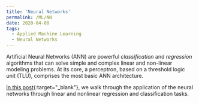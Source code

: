 ```yaml
---
title: 'Neural Networks'
permalink: /ML/NN
date: 2020-04-08
tags:
  - Applied Machine Learning
  - Neural Networks
---
```


Artificial Neural Networks (ANN) are powerful *classification* and *regression* algorithms that can solve simple and complex linear and non-linear modeling problems. At its core, a perceptron,  based on a threshold logic unit (TLU), comprises the most basic ANN architecture.

[In this post](/applied_ml/NN.html){:target="_blank"}, we walk through the application of the neural networks through linear and nonlinear regression and classification tasks.
